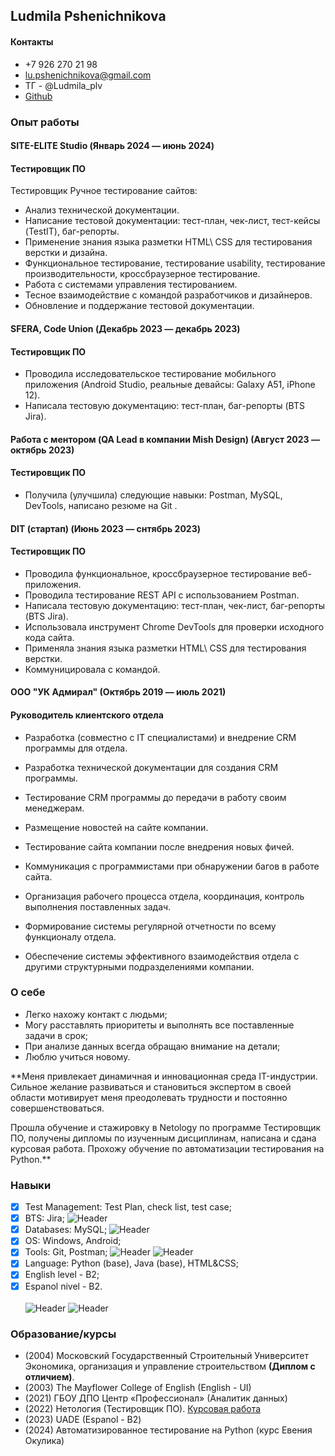 ## Ludmila Pshenichnikova

#### Контакты

+ +7 926 270 21 98
+ lu.pshenichnikova@gmail.com
+ ТГ - @Ludmila_plv
+ [Github](https://github.com/GPMila79)

### Опыт работы

#### SITE-ELITE Studio (Январь 2024 — июнь 2024)
#### Тестировщик ПО 

Тестировщик
Ручное тестирование сайтов:
+ Анализ технической документации.
+ Написание тестовой документации: тест-план, чек-лист, тест-кейсы (TestIT), баг-репорты.
+ Применение знания языка разметки HTML\ CSS для тестирования верстки и дизайна.
+ Функциональное тестирование, тестирование usability, тестирование производительности, кроссбраузерное тестирование.
+ Работа с системами управления тестированием.
+ Тесное взаимодействие с командой разработчиков и дизайнеров.
+ Обновление и поддержание тестовой документации.


#### SFERA, Code Union (Декабрь 2023 — декабрь 2023)
#### Тестировщик ПО

+ Проводила исследовательское тестирование мобильного приложения (Android Studio, реальные девайсы: Galaxy A51, iPhone 12).
+ Написала тестовую документацию: тест-план, баг-репорты (BTS Jira).
   
#### Работа с ментором (QA Lead в компании Mish Design) (Август 2023 — октябрь 2023)
#### Тестировщик ПО

+ Получила (улучшила) следующие навыки:
Postman, MySQL, DevTools, написано резюме на Git .

#### DIT (стартап) (Июнь 2023 — снтябрь 2023)
#### Тестировщик ПО

+ Проводила функциональное, кроссбраузерное тестирование веб-приложения.
+ Проводила тестирование REST API с использованием Postman.
+ Написала тестовую документацию: тест-план, чек-лист, баг-репорты (BTS Jira).
+ Использовала инструмент Chrome DevTools для проверки исходного кода сайта.
+ Применяла знания языка разметки HTML\ CSS для тестирования верстки.
+ Коммуницировала с командой.

#### ООО "УК Адмирал" (Октябрь 2019 — июль 2021)
#### Руководитель клиентского отдела

+ Разработка (совместно с IT специалистами) и внедрение CRM программы для отдела.
+ Разработка технической документации для создания CRM программы.
+ Тестирование CRM программы до передачи в работу своим менеджерам.
+ Размещение новостей на сайте компании.
+ Тестирование сайта компании после внедрения новых фичей.
+ Коммуникация с программистами при обнаружении багов в работе сайта.

+ Организация рабочего процесса отдела, координация, контроль выполнения поставленных задач.
+ Формирование системы регулярной отчетности по всему функционалу отдела.
+ Обеспечение системы эффективного взаимодействия отдела с другими структурными подразделениями компании.

### O себе

+ Легко нахожу контакт с людьми;
+ Могу расставлять приоритеты и выполнять все поставленные задачи в срок;
+ При анализе данных всегда обращаю внимание на детали;
+ Люблю учиться новому.

**Меня привлекает динамичная и инновационная среда IT-индустрии. Сильное желание развиваться и становиться экспертом в своей области мотивирует меня преодолевать трудности и постоянно совершенствоваться.

Прошла обучение и стажировку в Netology по программе Тестировщик ПО, получены дипломы по изученным дисциплинам, написана и сдана курсовая работа. Прохожу обучение по автоматизации тестирования на Python.**

### Навыки

- [x] Test Management: Test Plan, check list, test case;
- [x] BTS: Jira; ![Header](https://img.shields.io/badge/Jira-090909?style=for-the-badge&logo=jira&logoColor=136be1)
- [x] Databases: MySQL; ![Header](https://img.shields.io/badge/MySQL-090909?style=for-the-badge&logo=mysql&logoColor=00618a)
- [x] OS: Windows, Android;
- [x] Tools: Git, Postman; ![Header](https://img.shields.io/badge/Github-090909?style=for-the-badge&logo=github&logoColor=8cc4d7) ![Header](https://img.shields.io/badge/Postman-090909?style=for-the-badge&logo=postman&logoColor=f76935)
- [x] Language: Python (basе), Java (basе), HTML&CSS;
- [x] English level - B2;
- [x] Espanol nivel - B2.\
 \
![Header](https://img.shields.io/badge/Figma-090909?style=for-the-badge&logo=figma&logoColor=7d5fa6) ![Header](https://img.shields.io/badge/DevTools-090909?style=for-the-badge&logo=googlechrome&logoColor=2674f2)

### Образование/курсы

+ (2004) Московский Государственный Строительный Университет\
  Экономика, организация и управление строительством **(Диплом с отличием)**.
+ (2003) The Mayflower College of English (English - UI)
+ (2021) ГБОУ ДПО Центр «Профессионал» (Аналитик данных)
+ (2022) Нетология (Тестировщик ПО). [Курсовая работа](https://docs.google.com/spreadsheets/d/1t_JGF6ztlUuAbtsx3V-ELA-mz8FPaamqaL4UTJAc-1s/edit#gid=0)
+ (2023) UADE (Espanol - В2)
+ (2024) Автоматизированное тестирование на Python (курс Евения Окулика)




